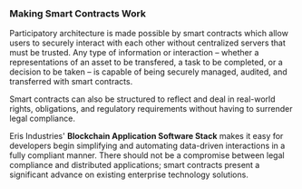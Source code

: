 ### Making Smart Contracts Work

Participatory architecture is made possible by smart contracts which allow users to securely interact with each other without centralized servers that must be trusted. Any type of information or interaction – whether a representations of an asset to be transfered, a task to be completed, or a decision to be taken – is capable of being securely managed, audited, and transferred with smart contracts.

Smart contracts can also be structured to reflect and deal in real-world rights, obligations, and regulatory requirements without having to surrender legal compliance.

Eris Industries' **Blockchain Application Software Stack** makes it easy for developers begin simplifying and automating data-driven interactions in a fully compliant manner. There should not be a compromise between legal compliance and distributed applications; smart contracts present a significant advance on existing enterprise technology solutions.
